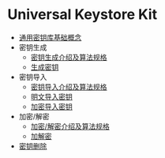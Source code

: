 # Universal Keystore Kit

- [通用密钥库基础概念](../security/UniversalKeystoreKit/huks-concepts.md)
- 密钥生成
  - [密钥生成介绍及算法规格](../security/UniversalKeystoreKit/huks-key-generation-overview.md)
  - [生成密钥](../security/UniversalKeystoreKit/huks-key-generation-arkts.md)
- 密钥导入
  - [密钥导入介绍及算法规格](../security/UniversalKeystoreKit/huks-key-import-overview.md)
  - [明文导入密钥](../security/UniversalKeystoreKit/huks-import-key-in-plaintext-arkts.md)
  - [加密导入密钥](../security/UniversalKeystoreKit/huks-import-wrapped-key-arkts.md)
- 加密/解密
  - [加密/解密介绍及算法规格](../security/UniversalKeystoreKit/huks-encryption-decryption-overview.md)
  - [加解密](../security/UniversalKeystoreKit/huks-encryption-decryption-arkts.md)
- [密钥删除](../security/UniversalKeystoreKit/huks-delete-key-arkts.md)
